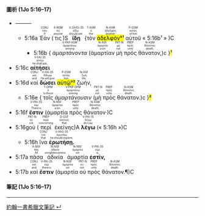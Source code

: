 #### 圖析 (1Jo 5:16–17)
- ———
	 - <rt>5:16a</rt> <RUBY><ruby><ruby>Ἐάν<rt>If</rt></ruby><rt>ἐάν</rt></ruby><rt>CONJ</rt></RUBY> (<RUBY><ruby><ruby>τις<rt>anyone</rt></ruby><rt>τις</rt></ruby><rt>X-NSM</rt></RUBY>)S <RUBY><ruby><ruby>**ἴδῃ**<rt>should see</rt></ruby><rt>εἴδω</rt></ruby><rt>V-2AAS-3S</rt></RUBY> {<RUBY><ruby><ruby>τὸν<rt>the</rt></ruby><rt>ὁ</rt></ruby><rt>T-ASM</rt></RUBY> <RUBY><ruby><ruby><mark>ἀδελφὸν°¹</mark><rt>brother</rt></ruby><rt>ἀδελφός</rt></ruby><rt>N-ASM</rt></RUBY> <RUBY><ruby><ruby>αὐτοῦ<rt>of him</rt></ruby><rt>αὐτός</rt></ruby><rt>P-GSM</rt></RUBY> « <rt>5:16b</rt>¹ » )C
		 - <rt>5:16b</rt> { <RUBY><ruby><ruby>*ἁμαρτάνοντα*<rt>sinning</rt></ruby><rt>ἁμαρτάνω</rt></ruby><rt>V-PAP-ASM</rt></RUBY> (<RUBY><ruby><ruby>ἁμαρτίαν<rt>a sin</rt></ruby><rt>ἁμαρτία</rt></ruby><rt>N-ASF</rt></RUBY> <RUBY><ruby><ruby>μὴ<rt>not</rt></ruby><rt>μή</rt></ruby><rt>PRT-N</rt></RUBY> <RUBY><ruby><ruby>πρὸς<rt>unto</rt></ruby><rt>πρός</rt></ruby><rt>PREP</rt></RUBY> <RUBY><ruby><ruby>θάνατον,<rt>death,</rt></ruby><rt>θάνατος</rt></ruby><rt>N-ASM</rt></RUBY>)c }<mark>¹</mark>
- <rt>5:16c</rt> <RUBY><ruby><ruby>**αἰτήσει**<rt>he shall ask,</rt></ruby><rt>αἰτέω</rt></ruby><rt>V-FAI-3S</rt></RUBY> 
- <rt>5:16d</rt> <RUBY><ruby><ruby>καὶ<rt>and</rt></ruby><rt>καί</rt></ruby><rt>CONJ</rt></RUBY> <RUBY><ruby><ruby>**δώσει**<rt>He will give</rt></ruby><rt>δίδωμι</rt></ruby><rt>V-FAI-3S</rt></RUBY> <RUBY><ruby><ruby><mark>αὐτῷ°²</mark><rt>him</rt></ruby><rt>αὐτός</rt></ruby><rt>P-DSM</rt></RUBY> <RUBY><ruby><ruby>ζωήν,<rt>life,</rt></ruby><rt>ζωή</rt></ruby><rt>N-ASF</rt></RUBY> 
	- <rt>5:16e</rt> { <RUBY><ruby><ruby>τοῖς<rt>to those</rt></ruby><rt>ὁ</rt></ruby><rt>T-DPM</rt></RUBY> <RUBY><ruby><ruby>*ἁμαρτάνουσιν*<rt>sinning</rt></ruby><rt>ἁμαρτάνω</rt></ruby><rt>V-PAP-DPM</rt></RUBY> (<RUBY><ruby><ruby>μὴ<rt>not</rt></ruby><rt>μή</rt></ruby><rt>PRT-N</rt></RUBY> <RUBY><ruby><ruby>πρὸς<rt>unto</rt></ruby><rt>πρός</rt></ruby><rt>PREP</rt></RUBY> <RUBY><ruby><ruby>θάνατον.<rt>death.</rt></ruby><rt>θάνατος</rt></ruby><rt>N-ASM</rt></RUBY>)c }<mark>²</mark>
- <rt>5:16f</rt> <RUBY><ruby><ruby>**ἔστιν**<rt>There is</rt></ruby><rt>εἰμί</rt></ruby><rt>V-PAI-3S</rt></RUBY> (<RUBY><ruby><ruby>ἁμαρτία<rt>a sin</rt></ruby><rt>ἁμαρτία</rt></ruby><rt>N-NSF</rt></RUBY> <RUBY><ruby><ruby>πρὸς<rt>unto</rt></ruby><rt>πρός</rt></ruby><rt>PREP</rt></RUBY> <RUBY><ruby><ruby>θάνατον·<rt>death;</rt></ruby><rt>θάνατος</rt></ruby><rt>N-ASM</rt></RUBY>)C 
- <rt>5:16g</rt><RUBY><ruby><ruby>οὐ<rt>not</rt></ruby><rt>οὐ</rt></ruby><rt>PRT-N</rt></RUBY> (<RUBY><ruby><ruby>περὶ<rt>concerning</rt></ruby><rt>περί</rt></ruby><rt>PREP</rt></RUBY> <RUBY><ruby><ruby>ἐκείνης<rt>that</rt></ruby><rt>ἐκεῖνος</rt></ruby><rt>D-GSF</rt></RUBY>)A <RUBY><ruby><ruby>**λέγω**<rt>do I say</rt></ruby><rt>λέγω</rt></ruby><rt>V-PAI-1S</rt></RUBY> (« <rt>5:16h</rt> »)C
	- <rt>5:16h</rt> <RUBY><ruby><ruby>ἵνα<rt>that</rt></ruby><rt>ἵνα</rt></ruby><rt>CONJ</rt></RUBY> <RUBY><ruby><ruby>**ἐρωτήσῃ.**<rt>he should implore.</rt></ruby><rt>ἐρωτάω</rt></ruby><rt>V-AAS-3S</rt></RUBY>
 - <rt>5:17a</rt> <RUBY><ruby><ruby>πᾶσα<rt>All</rt></ruby><rt>πᾶς</rt></ruby><rt>A-NSF</rt></RUBY> <RUBY><ruby><ruby>ἀδικία<rt>unrighteousness</rt></ruby><rt>ἀδικία</rt></ruby><rt>N-NSF</rt></RUBY> <RUBY><ruby><ruby>ἁμαρτία<rt>sin</rt></ruby><rt>ἁμαρτία</rt></ruby><rt>N-NSF</rt></RUBY> <RUBY><ruby><ruby>**ἐστίν,**<rt>is,</rt></ruby><rt>εἰμί</rt></ruby><rt>V-PAI-3S</rt></RUBY> 
 -  <rt>5:17b</rt> <RUBY><ruby><ruby>καὶ<rt>and</rt></ruby><rt>καί</rt></ruby><rt>CONJ</rt></RUBY> <RUBY><ruby><ruby>**ἔστιν**<rt>there is</rt></ruby><rt>εἰμί</rt></ruby><rt>V-PAI-3S</rt></RUBY> (<RUBY><ruby><ruby>ἁμαρτία<rt>sin</rt></ruby><rt>ἁμαρτία</rt></ruby><rt>N-NSF</rt></RUBY> <RUBY><ruby><ruby>οὐ<rt>not</rt></ruby><rt>οὐ</rt></ruby><rt>PRT-N</rt></RUBY> <RUBY><ruby><ruby>πρὸς<rt>unto</rt></ruby><rt>πρός</rt></ruby><rt>PREP</rt></RUBY> <RUBY><ruby><ruby>θάνατον.¶<rt>death.</rt></ruby><rt>θάνατος</rt></ruby><rt>N-ASM</rt></RUBY>)C


#### 筆記 (1Jo 5:16–17)




---

[約翰一書希臘文筆記 ↵](1John-Notes.md)